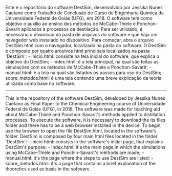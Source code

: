   Este é o repositório do software DestSim, desenvolvido por Jessika Nunes Caetano como Trabalho de Conclusão de Curso de Engenharia  Química da Universidade Federal de Goiás (UFG), em 2018. 
    O software tem como objetivo o auxílio ao ensino dos métodos de McCabe-Thiele e Ponchon-Savarit aplicados à processos de destilação. 
    Para ser utilizado, é necessário o download da pasta de arquivos do software e que haja um navegador web instalado no dispositivo. Para começar, abra o arquivo DestSim.html com o navegador, localizado na pasta do software.
    O DestSim é composto por quatro arquivos html principais localizados na pasta 'DestSim': 
    - inicio.html: consiste na tela inicial do software, que explica o objetivo do DestSim;
    - index.html: é a tela principal, na qual são feitas as simulações com os métodos de McCabe-Thiele e Ponchon-Savarit;
    - manual.html: é a tela na qual são listados os passos para uso do DestSim;
    - sobre_metodos.html: é uma tela contendo uma breve explicação da teoria utilizada como base no software.

---------------------------------------------------------------------------------------------------------------------------------

   This is the repository of the software DestSim, developed by Jessika Nunes Caetano as Final Paper to the Chemical Engineering course of Universidade Federal de Goiás (UFG), in 2018.
    The software was made for teaching aid about McCabe-Thiele and Ponchon-Savarit's methods applied to distillation processes. 
    To execute the software, it is necessary to download the its files folder and there has to be a web browser installed in the device. To begin, use the browser to open the file DestSim.html, located in the software's folder.
    DestSim is composed by four main html files located in the folder 'DestSim': 
    - inicio.html: consists in the software's initial page, that explains DestSim's purpose;
    - index.html: it's the main page,in which the simulations using McCabe-Thiele and Ponchin-Savarit's methods are made;
    - manual.html: it's the page where the steps to use DestSim are listed;
    - sobre_metodos.html: it's a page that contains a brief explanation of the theoretics used as basis in the software.
